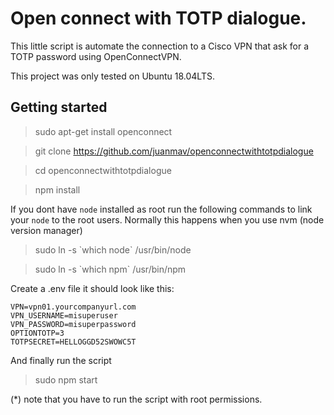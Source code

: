 # Open connect with TOTP dialogue.

This little script is automate the connection to a Cisco VPN
 that ask for a TOTP password using OpenConnectVPN.  

This project was only tested on Ubuntu 18.04LTS. 

## Getting started

> sudo apt-get install openconnect

> git clone https://github.com/juanmav/openconnectwithtotpdialogue

> cd openconnectwithtotpdialogue

> npm install 

If you dont have `node` installed as root run the 
following commands to link your `node` to the root
users. Normally this happens when you use nvm 
(node version manager)

> sudo ln -s \`which node\` /usr/bin/node

> sudo ln -s  \`which npm\` /usr/bin/npm

Create a .env file it should look like this:

```$xslt
VPN=vpn01.yourcompanyurl.com
VPN_USERNAME=misuperuser
VPN_PASSWORD=misuperpassword
OPTIONTOTP=3
TOTPSECRET=HELLOGGD52SWOWC5T
```

And finally run the script

> sudo npm start

(*) note that you have to run the script with root permissions.